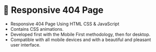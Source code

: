 # 👻 Responsive 404 Page


- Responsive 404 Page Using HTML CSS & JavaScript
- Contains CSS animations.
- Developed first with the Mobile First methodology, then for desktop.
- Compatible with all mobile devices and with a beautiful and pleasant user interface.
